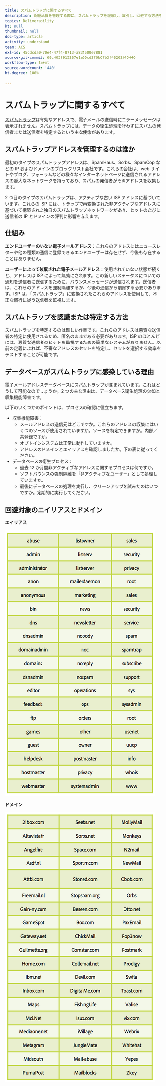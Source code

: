 ```yaml
---
title: スパムトラップに関するすべて
description: 配信品質を管理する際に、スパムトラップを理解し、識別し、回避する方法を説明します。
topics: Deliverability
kt: null
thumbnail: null
doc-type: article
activity: understand
team: ACS
exl-id: 45cdcda0-70e4-47f4-8713-a834500e7881
source-git-commit: 68c403f915287e1a50cd276b67b3f48202f45446
workflow-type: tm+mt
source-wordcount: '440'
ht-degree: 100%

---
```


# スパムトラップに関するすべて

[スパムトラップ](/help/metrics/spam-traps.md)は有効なアドレスで、電子メールの送信時にエラーメッセージは表示されません。スパムトラップには、データの衛生処理を行わずにスパムの発信者または送信者を特定するという主な使命があります。

## スパムトラップアドレスを管理するのは誰か

最初のタイプのスパムトラップアドレスは、SpamHaus、Sorbs、SpamCop などの IP およびドメインのブロックリスト会社です。これらの会社は、web サイトやブログ、フォーラムなどの様々なインターネットページに送信されるアドレスの膨大なネットワークを持っており、スパムの発信者がそのアドレスを収集します。

2 つ目のタイプのスパムトラップは、アクティブな古い ISP アドレスに基づいています。これらの ISP には、トラップで再変換された非アクティブなアドレスに基づいて構築された独自のスパムトラップネットワークがあり、ヒットのたびに送信者の IP とドメインの評判に影響を与えます。

## 仕組み

**エンドユーザーのいない電子メールアドレス**：これらのアドレスにはニュースレターや他の種類の通信に登録できるエンドユーザーは存在せず、今後も存在することはありません。

**ユーザーによって破棄された電子メールアドレス**：使用されていない状態が続くと、アドレスは ISP によって無効にされます。この新しいステータスについての通知を送信者に送信するために、バウンスメッセージが送信されます。送信者は、これらのアドレスを強制隔離するか、今後の通信から削除する必要があります。ISP は、「スパムトラップ」に変換されたこれらのアドレスを使用して、不正な慣行に従う送信者を監視します。

## スパムトラップを認識または特定する方法

スパムトラップを特定するのは難しい作業です。これらのアドレスは悪質な送信者の特定に使用されるため、匿名のままである必要があります。ISP のほとんどには、悪質な送信者のヒットを監視するための簡単なシステムがありません。以前の定義によれば、不審なアドレスのセットを特定し、セットを選択する効率をテストすることが可能です。

## データベースがスパムトラップに感染している理由

電子メールアドレスデータベースにスパムトラップが含まれています。これはどうして可能なのでしょうか。2 つの主な理由は、データベース衛生処理の欠如と収集機能障害です。

以下のいくつかのポイントは、プロセスの確認に役立ちます。

* 収集機能障害：
   * メールアドレスの送信元はどこですか。これらのアドレスの収集にはいくつのソースが使用されていますか。ソースを特定できますか。内部／共登録ですか。
   * オプトインシステムは正常に動作していますか。
   * アドレスのドメインとエイリアスを確認しましたか。下の表に従ってください。
* データベースの衛生プロセス：
   * 過去 12 か月間非アクティブなアドレスに関するプロセスは何ですか。
   * ソフトバウンスの強制隔離を「非アクティブなユーザー」として処理していますか。
   * 最後にデータベースの処理を実行し、クリーンアップを試みたのはいつですか。定期的に実行してください。

## 回避対象のエイリアスとドメイン

**エイリアス**

![](../../help/assets/aliases.png)

**ドメイン**

![](../../help/assets/domains.png)
